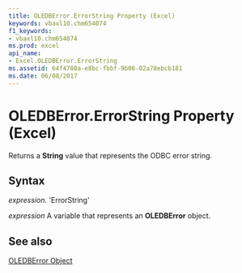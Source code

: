 ```yaml
---
title: OLEDBError.ErrorString Property (Excel)
keywords: vbaxl10.chm654074
f1_keywords:
- vbaxl10.chm654074
ms.prod: excel
api_name:
- Excel.OLEDBError.ErrorString
ms.assetid: 64f4780a-e8bc-fbbf-9b06-02a78ebcb181
ms.date: 06/08/2017
---
```



# OLEDBError.ErrorString Property (Excel)

Returns a  **String** value that represents the ODBC error string.


## Syntax

 _expression_. 'ErrorString'

 _expression_ A variable that represents an **OLEDBError** object.


## See also


[OLEDBError Object](Excel.OLEDBError.md)

